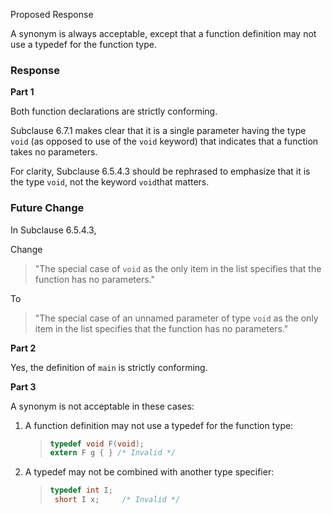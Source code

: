 Proposed Response

A synonym is always acceptable, except that a function definition may not use a
typedef for the function type.

### Response

**Part 1**

Both function declarations are strictly conforming.

Subclause 6.7.1 makes clear that it is a single parameter having the type `void`
(as opposed to use of the `void` keyword) that indicates that a function takes
no parameters.

For clarity, Subclause 6.5.4.3 should be rephrased to emphasize that it is the
type `void`, not the keyword `void`that matters.

### Future Change

In Subclause 6.5.4.3,

Change

> "The special case of `void` as the only item in the list specifies that the
> function has no parameters."

To

> "The special case of an unnamed parameter of type `void` as the only item in the
> list specifies that the function has no parameters."

**Part 2**

Yes, the definition of `main` is strictly conforming.

**Part 3**

A synonym is not acceptable in these cases:

1. A function definition may not use a typedef for the function type:
   > ```c
   > typedef void F(void);
   > extern F g { } /* Invalid */
   > ```
2. A typedef may not be combined with another type specifier:
   > ```c
   > typedef int I;
   >  short I x;     /* Invalid */
   > ```

